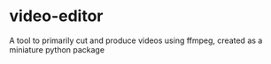 # video-editor
A tool to primarily cut and produce videos using ffmpeg, created as a miniature python package
